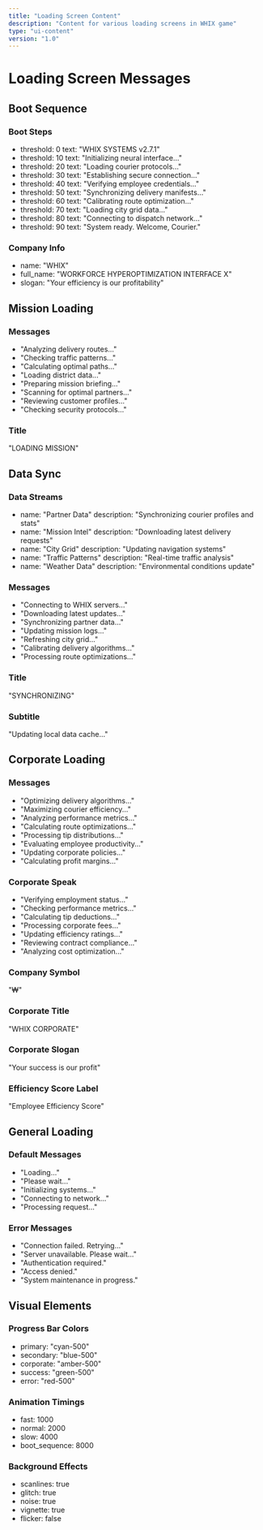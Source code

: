 ```yaml
---
title: "Loading Screen Content"
description: "Content for various loading screens in WHIX game"
type: "ui-content"
version: "1.0"
---
```


# Loading Screen Messages

## Boot Sequence

### Boot Steps
- threshold: 0
  text: "WHIX SYSTEMS v2.7.1"
- threshold: 10
  text: "Initializing neural interface..."
- threshold: 20
  text: "Loading courier protocols..."
- threshold: 30
  text: "Establishing secure connection..."
- threshold: 40
  text: "Verifying employee credentials..."
- threshold: 50
  text: "Synchronizing delivery manifests..."
- threshold: 60
  text: "Calibrating route optimization..."
- threshold: 70
  text: "Loading city grid data..."
- threshold: 80
  text: "Connecting to dispatch network..."
- threshold: 90
  text: "System ready. Welcome, Courier."

### Company Info
- name: "WHIX"
- full_name: "WORKFORCE HYPEROPTIMIZATION INTERFACE X"
- slogan: "Your efficiency is our profitability"

## Mission Loading

### Messages
- "Analyzing delivery routes..."
- "Checking traffic patterns..."
- "Calculating optimal paths..."
- "Loading district data..."
- "Preparing mission briefing..."
- "Scanning for optimal partners..."
- "Reviewing customer profiles..."
- "Checking security protocols..."

### Title
"LOADING MISSION"

## Data Sync

### Data Streams
- name: "Partner Data"
  description: "Synchronizing courier profiles and stats"
- name: "Mission Intel"
  description: "Downloading latest delivery requests"
- name: "City Grid"
  description: "Updating navigation systems"
- name: "Traffic Patterns"
  description: "Real-time traffic analysis"
- name: "Weather Data"
  description: "Environmental conditions update"

### Messages
- "Connecting to WHIX servers..."
- "Downloading latest updates..."
- "Synchronizing partner data..."
- "Updating mission logs..."
- "Refreshing city grid..."
- "Calibrating delivery algorithms..."
- "Processing route optimizations..."

### Title
"SYNCHRONIZING"

### Subtitle
"Updating local data cache..."

## Corporate Loading

### Messages
- "Optimizing delivery algorithms..."
- "Maximizing courier efficiency..."
- "Analyzing performance metrics..."
- "Calculating route optimizations..."
- "Processing tip distributions..."
- "Evaluating employee productivity..."
- "Updating corporate policies..."
- "Calculating profit margins..."

### Corporate Speak
- "Verifying employment status..."
- "Checking performance metrics..."
- "Calculating tip deductions..."
- "Processing corporate fees..."
- "Updating efficiency ratings..."
- "Reviewing contract compliance..."
- "Analyzing cost optimization..."

### Company Symbol
"₩"

### Corporate Title
"WHIX CORPORATE"

### Corporate Slogan
"Your success is our profit"

### Efficiency Score Label
"Employee Efficiency Score"

## General Loading

### Default Messages
- "Loading..."
- "Please wait..."
- "Initializing systems..."
- "Connecting to network..."
- "Processing request..."

### Error Messages
- "Connection failed. Retrying..."
- "Server unavailable. Please wait..."
- "Authentication required."
- "Access denied."
- "System maintenance in progress."

## Visual Elements

### Progress Bar Colors
- primary: "cyan-500"
- secondary: "blue-500"
- corporate: "amber-500"
- success: "green-500"
- error: "red-500"

### Animation Timings
- fast: 1000
- normal: 2000
- slow: 4000
- boot_sequence: 8000

### Background Effects
- scanlines: true
- glitch: true
- noise: true
- vignette: true
- flicker: false